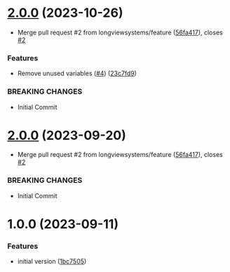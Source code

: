 # [2.0.0](https://github.com/longviewsystems/terraform-azurerm-service-health/compare/1.0.0...2.0.0) (2023-10-26)


* Merge pull request #2 from longviewsystems/feature ([56fa417](https://github.com/longviewsystems/terraform-azurerm-service-health/commit/56fa417cfa9d3d9ba10765afd3e804d55d90b523)), closes [#2](https://github.com/longviewsystems/terraform-azurerm-service-health/issues/2)


### Features

* Remove unused variables ([#4](https://github.com/longviewsystems/terraform-azurerm-service-health/issues/4)) ([23c7fd9](https://github.com/longviewsystems/terraform-azurerm-service-health/commit/23c7fd973b432bdb6f7b12d63958ee83659687d0))


### BREAKING CHANGES

* Initial Commit

# [2.0.0](https://github.com/longviewsystems/terraform-azurerm-service-health/compare/1.0.0...2.0.0) (2023-09-20)


* Merge pull request #2 from longviewsystems/feature ([56fa417](https://github.com/longviewsystems/terraform-azurerm-service-health/commit/56fa417cfa9d3d9ba10765afd3e804d55d90b523)), closes [#2](https://github.com/longviewsystems/terraform-azurerm-service-health/issues/2)


### BREAKING CHANGES

* Initial Commit

# 1.0.0 (2023-09-11)


### Features

* initial version ([1bc7505](https://github.com/longviewsystems/terraform-azurerm-service-health/commit/1bc7505b51d9f8d2a4ecacf9fcf35b4a30b3b695))
